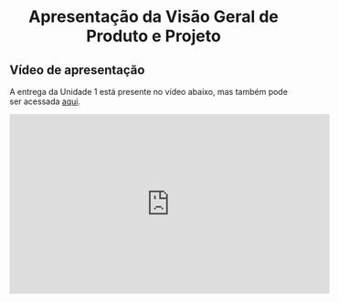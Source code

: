 <h1 align="center"><b>Apresentação da Visão Geral de Produto e Projeto</b></h1>

## Vídeo de apresentação

A entrega da Unidade 1 está presente no vídeo abaixo, mas também pode ser acessada [aqui](https://youtu.be/9d1cs2hyNWs).

<center>

<iframe width="560" height="315" src="https://www.youtube.com/embed/9d1cs2hyNWs" title="Entrega Missão 1 - Guardiões da Galáxia" frameborder="0" allow="accelerometer; autoplay; clipboard-write; encrypted-media; gyroscope; picture-in-picture; web-share" allowfullscreen></iframe> 

</center>

